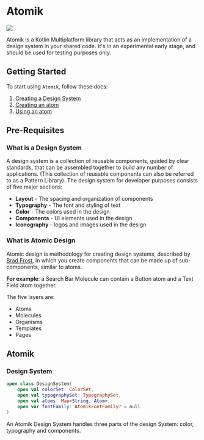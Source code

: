 # Atomik
[![](https://jitpack.io/v/KevinSchildhorn/Atomik.svg)](https://jitpack.io/#KevinSchildhorn/Atomik)

Atomik is a Kotlin Multiplatform library that acts as an implementation of a design system in your shared code. It's in an experimental early stage, and should be used for testing purposes only.

## Getting Started

To start using `Atomik`, follow these docs:
1. [Creating a Design System](docs/CREATING_A_DESIGN_SYSTEM.MD)
2. [Creating an atom](docs/CREATING_AN_ATOM.MD)
3. [Using an atom](docs/USING_AN_ATOM.MD)

## Pre-Requisites
### What is a Design System

A design system is a collection of reusable components, guided by clear standards, that can be assembled together to build any number of applications.
(This collection of reusable components can also be referred to as a Pattern Library). The design system for developer purposes consists of five major sections:
* **Layout** - The spacing and organization of components
* **Typography** - The font and styling of text
* **Color** - The colors used in the design
* **Components** - UI elements used in the design
* **Iconography** - logos and images used in the design

### What is Atomic Design
Atomic design is methodology for creating design systems, described by [Brad Frost](https://bradfrost.com/blog/post/atomic-web-design/), in which you create components that can be made up of sub-components, similar to atoms.

**For example**: a Search Bar Molecule can contain a Button atom and a Text Field atom together.

The five layers are:
* Atoms
* Molecules
* Organisms
* Templates
* Pages

## Atomik

### Design System

```kotlin
open class DesignSystem(
    open val colorSet: ColorSet,
    open val typographySet: TypographySet,
    open val atoms: Map<String, Atom>,
    open var fontFamily: AtomikFontFamily? = null
)
```

An Atomik Design System handles three parts of the design System: color, typography and components.


